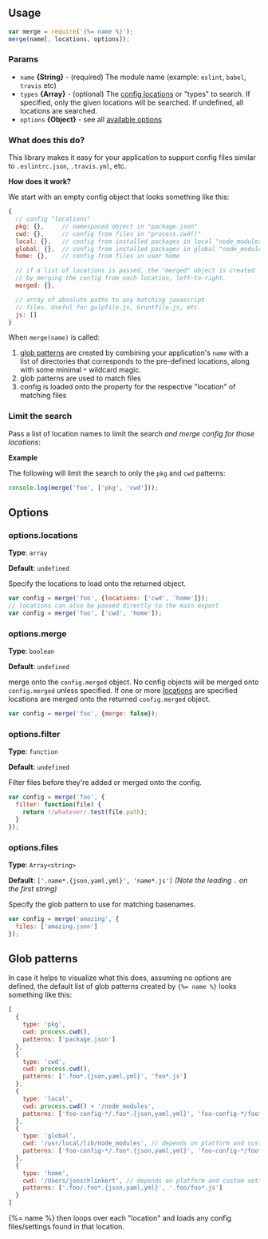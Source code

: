 ## Usage

```js
var merge = require('{%= name %}');
merge(name[, locations, options]);
```

### Params

- `name` **{String}** - (required) The module name (example: `eslint`, `babel`, `travis` etc)
- `types` **{Array}** - (optional) The [config locations](#config-locations) or "types" to search. If specified, only the given locations will be searched. If undefined, all locations are searched.
- `options` **{Object}** - see all [available options](#options)


### What does this do?

This library makes it easy for your application to support config files similar to `.eslintrc.json`, `.travis.yml`, etc.

**How does it work?**

We start with an empty config object that looks something like this:

```js
{ 
  // config "locations"
  pkg: {},     // namespaced object in "package.json"
  cwd: {},     // config from files in "process.cwd()"
  local: {},   // config from installed packages in local "node_modules"
  global: {},  // config from installed packages in global "node_modules"
  home: {},    // config from files in user home

  // if a list of locations is passed, the "merged" object is created 
  // by merging the config from each location, left-to-right. 
  merged: {},

  // array of absolute paths to any matching javascript 
  // files. Useful for gulpfile.js, Gruntfile.js, etc.
  js: [] 
}
```

When `merge(name)` is called:

1. [glob patterns](#glob-patterns) are created by combining your application's `name` with a list of directories that corresponds to the pre-defined locations, along with some minimal `*` wildcard magic.
1. glob patterns are used to match files
1. config is loaded onto the property for the respective "location" of matching files


### Limit the search

Pass a list of location names to limit the search _and merge config for those locations_:

**Example**

The following will limit the search to only the `pkg` and `cwd` patterns:

```js
console.log(merge('foo', ['pkg', 'cwd']));
```


## Options

### options.locations

**Type**: `array`

**Default**: `undefined`

Specify the locations to load onto the returned object. 

```js
var config = merge('foo', {locations: ['cwd', 'home']});
// locations can also be passed directly to the main export
var config = merge('foo', ['cwd', 'home']);
```

### options.merge

**Type**: `boolean`

**Default**: `undefined`

merge onto the `config.merged` object. No config objects will be merged onto `config.merged` unless specified. 
If one or more [locations](#optionstypes) are specified locations are merged onto the returned `config.merged` object. 

```js
var config = merge('foo', {merge: false});
```

### options.filter

**Type**: `function`

**Default**: `undefined`

Filter files before they're added or merged onto the config.

```js
var config = merge('foo', {
  filter: function(file) {
    return !/whatever/.test(file.path);
  }
});
```

### options.files

**Type**: `Array<string>`

**Default**: `['.name*.{json,yaml,yml}', 'name*.js']` _(Note the leading `.` on the first string)_

Specify the glob pattern to use for matching basenames. 

```js
var config = merge('amazing', {
  files: ['amazing.json']
});
```


## Glob patterns

In case it helps to visualize what this does, assuming no options are defined, the default list of glob patterns created by `{%= name %}` looks something like this:

```js
[
  {
    type: 'pkg',
    cwd: process.cwd(),
    patterns: ['package.json']
  },
  {
    type: 'cwd',
    cwd: process.cwd(),
    patterns: ['.foo*.{json,yaml,yml}', 'foo*.js']
  },
  {
    type: 'local',
    cwd: process.cwd() + '/node_modules',
    patterns: ['foo-config-*/.foo*.{json,yaml,yml}', 'foo-config-*/foo*.js']
  },
  {
    type: 'global',
    cwd: '/usr/local/lib/node_modules', // depends on platform and custom settings
    patterns: ['foo-config-*/.foo*.{json,yaml,yml}', 'foo-config-*/foo*.js']
  },
  {
    type: 'home',
    cwd: '/Users/jonschlinkert', // depends on platform and custom settings
    patterns: ['.foo/.foo*.{json,yaml,yml}', '.foo/foo*.js']
  }
]
```

{%= name %} then loops over each "location" and loads any config files/settings found in that location.